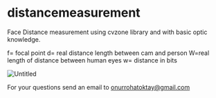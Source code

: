 # distancemeasurement

Face Distance measurement using cvzone library and with basic optic knowledge.

f= focal point
d= real distance length between cam and person
W=real length of distance between human eyes 
w= distance in bits



![Untitled](https://user-images.githubusercontent.com/77878848/228067340-f270544d-ab4f-4a1a-99cd-3b91f78403c5.png)



For your questions send an email to onurrohatoktay@gmail.com
